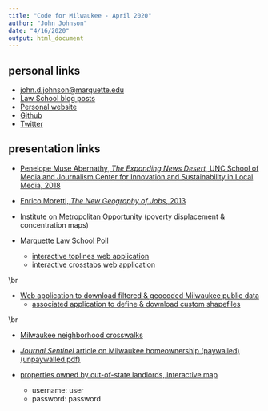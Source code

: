 ```yaml
---
title: "Code for Milwaukee - April 2020"
author: "John Johnson"
date: "4/16/2020"
output: html_document
---
```


## personal links

* [john.d.johnson@marquette.edu](john.d.johnson@marquette.edu)
* [Law School blog posts](https://law.marquette.edu/facultyblog/author/john-johnson/)
* [Personal website](https://johndjohnson.info/)
* [Github](https://github.com/jdjohn215/)
* [Twitter](https://twitter.com/jdjmke)

## presentation links

* [Penelope Muse Abernathy, *The Expanding News Desert*, UNC School of Media and Journalism Center for Innovation and Sustainability in Local Media, 2018](https://www.usnewsdeserts.com/)

* [Enrico Moretti, *The New Geography of Jobs*, 2013](https://www.gsb.stanford.edu/insights/enrico-moretti-geography-jobs)

* [Institute on Metropolitan Opportunity](https://myottetm.github.io/USMapBoxIMO/USLwDispConc.html) (poverty displacement & concentration maps)

* [Marquette Law School Poll](https://law.marquette.edu/poll/)
    * [interactive toplines web application](https://lubarcenter.shinyapps.io/MLSPBook/)
    * [interactive crosstabs web application](https://lubarcenter.shinyapps.io/MLSPCrosstabs/)

\br
* [Web application to download filtered & geocoded Milwaukee public data](https://milwaukeeneighborhoods.info/getcitydata/)
    * [associated application to define & download custom shapefiles](https://milwaukeeneighborhoods.info/downloadshapefile/)
    
\br
* [Milwaukee neighborhood crosswalks](https://github.com/jdjohn215/Milwaukee-Geo-Crosswalks)

* [*Journal Sentinel* article on Milwaukee homeownership (paywalled)](https://www.jsonline.com/story/news/solutions/2020/01/30/milwaukee-homeownership-falls-sharply-massive-wealth-transfer/4590413002/) [(unpaywalled pdf)](https://www.dropbox.com/s/2aprvowowvu8we5/GoushaJohnson_MilwaukeeHomeownership.pdf?dl=1)

* [properties owned by out-of-state landlords, interactive map](https://lubarcenter.shinyapps.io/MilwaukeeProperty/)
    * username: user
    * password: password
